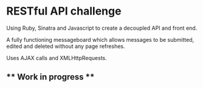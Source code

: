 # RESTful API challenge

Using Ruby, Sinatra and Javascript to create a decoupled API and front end.  

A fully functioning messageboard which allows messages to be submitted, edited and deleted without any page refreshes.  

Uses AJAX calls and XMLHttpRequests.

## ** Work in progress **
